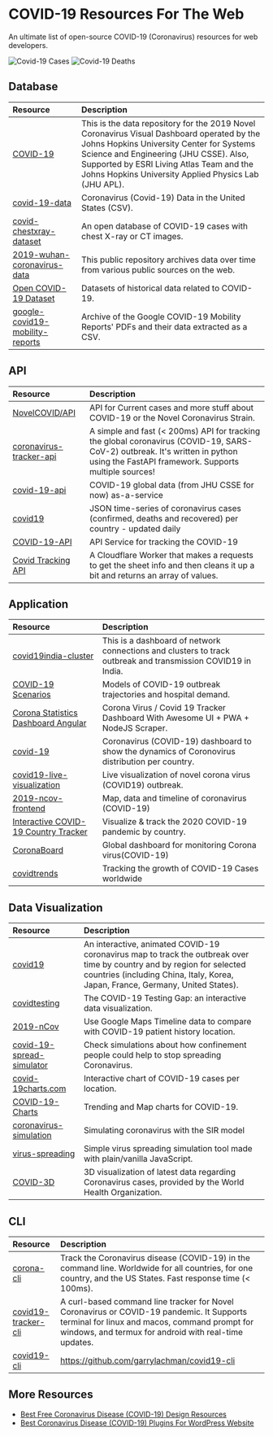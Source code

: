# COVID-19 Resources For The Web
An ultimate list of open-source COVID-19 (Coronavirus) resources for web developers.

![Covid-19 Cases](https://covid19-badges.herokuapp.com/confirmed/latest) ![Covid-19 Deaths](https://covid19-badges.herokuapp.com/deaths/latest)

## Database

| Resource | Description  |
|:-----|:-------------|
| [COVID-19](https://github.com/CSSEGISandData/COVID-19) | This is the data repository for the 2019 Novel Coronavirus Visual Dashboard operated by the Johns Hopkins University Center for Systems Science and Engineering (JHU CSSE). Also, Supported by ESRI Living Atlas Team and the Johns Hopkins University Applied Physics Lab (JHU APL). |
| [covid-19-data](https://github.com/nytimes/covid-19-data) | Coronavirus (Covid-19) Data in the United States (CSV). |
| [covid-chestxray-dataset](https://github.com/ieee8023/covid-chestxray-dataset) | An open database of COVID-19 cases with chest X-ray or CT images. |
| [2019-wuhan-coronavirus-data](https://github.com/globalcitizen/2019-wuhan-coronavirus-data) | This public repository archives data over time from various public sources on the web. |
| [Open COVID-19 Dataset](https://github.com/open-covid-19/data) | Datasets of historical data related to COVID-19. |
| [google-covid19-mobility-reports](https://github.com/vitorbaptista/google-covid19-mobility-reports) | Archive of the Google COVID-19 Mobility Reports' PDFs and their data extracted as a CSV. |

## API

| Resource | Description  |
|:-----|:-------------|
| [NovelCOVID/API](https://github.com/NovelCOVID/API) | API for Current cases and more stuff about COVID-19 or the Novel Coronavirus Strain. |
| [coronavirus-tracker-api](https://github.com/ExpDev07/coronavirus-tracker-api) | A simple and fast (< 200ms) API for tracking the global coronavirus (COVID-19, SARS-CoV-2) outbreak. It's written in python using the FastAPI framework. Supports multiple sources! |
| [covid-19-api](https://github.com/mathdroid/covid-19-api) | COVID-19 global data (from JHU CSSE for now) as-a-service |
| [covid19](https://github.com/pomber/covid19) | JSON time-series of coronavirus cases (confirmed, deaths and recovered) per country - updated daily |
| [COVID-19-API](https://github.com/Laeyoung/COVID-19-API) | API Service for tracking the COVID-19 |
| [Covid Tracking API](https://github.com/COVID19Tracking/covid-tracking-api) | A Cloudflare Worker that makes a requests to get the sheet info and then cleans it up a bit and returns an array of values. |

## Application

| Resource | Description  |
|:-----|:-------------|
| [covid19india-cluster](https://github.com/someshkar/covid19india-cluster) | This is a dashboard of network connections and clusters to track outbreak and transmission COVID19 in India. |
| [COVID-19 Scenarios](https://github.com/neherlab/covid19_scenarios) | Models of COVID-19 outbreak trajectories and hospital demand. |
| [Corona Statistics Dashboard Angular](https://github.com/OssamaRafique/Corona-Statistics-And-Tracker-Dashboard-Angular-9) | Corona Virus / Covid 19 Tracker Dashboard With Awesome UI + PWA + NodeJS Scraper. |
| [covid-19](https://github.com/trekhleb/covid-19) |  Coronavirus (COVID-19) dashboard to show the dynamics of Сoronovirus distribution per country. |
| [covid19-live-visualization](https://github.com/localeai/covid19-live-visualization) |  Live visualization of novel corona virus (COVID19) outbreak. |
| [2019-ncov-frontend](https://github.com/sorxrob/2019-ncov-frontend) |  Map, data and timeline of coronavirus (COVID-19) |
| [Interactive COVID-19 Country Tracker](https://github.com/lachlanjc/covid19) |  Visualize & track the 2020 COVID-19 pandemic by country. |
| [CoronaBoard](https://github.com/soaple/corona-board) | Global dashboard for monitoring Corona virus(COVID-19) |
| [covidtrends](https://aatishb.com/covidtrends/) | Tracking the growth of COVID-19 Cases worldwide |

## Data Visualization

| Resource | Description  |
|:-----|:-------------|
| [covid19](https://github.com/stevenliuyi/covid19) | An interactive, animated COVID-19 coronavirus map to track the outbreak over time by country and by region for selected countries (including China, Italy, Korea, Japan, France, Germany, United States). |
| [covidtesting](https://testing.predictcovid.com/) | The COVID-19 Testing Gap: an interactive data visualization. |
| [2019-nCov](https://github.com/yjlou/2019-nCov) | Use Google Maps Timeline data to compare with COVID-19 patient history location. |
| [covid-19-spread-simulator](https://github.com/midudev/covid-19-spread-simulator) | Check simulations about how confinement people could help to stop spreading Coronavirus. |
| [covid-19charts.com](https://github.com/wokalski/covid-19charts.com) | Interactive chart of COVID-19 cases per location. |
| [COVID-19-Charts](https://github.com/ohdarling/COVID-19-Charts) | Trending and Map charts for COVID-19. |
| [coronavirus-simulation](https://fatiherikli.github.io/coronavirus-simulation/) | Simulating coronavirus with the SIR model |
| [virus-spreading](https://github.com/MTrajK/virus-spreading) | Simple virus spreading simulation tool made with plain/vanilla JavaScript. |
| [COVID-3D](https://github.com/sorxrob/covid-3d) | 3D visualization of latest data regarding Coronavirus cases, provided by the World Health Organization.  |

## CLI

| Resource | Description  |
|:-----|:-------------|
| [corona-cli](https://github.com/ahmadawais/corona-cli) | Track the Coronavirus disease (COVID-19) in the command line. Worldwide for all countries, for one country, and the US States. Fast response time (< 100ms). |
| [covid19-tracker-cli](https://github.com/WarenGonzaga/covid19-tracker-cli) | A curl-based command line tracker for Novel Coronavirus or COVID-19 pandemic. It Supports terminal for linux and macos, command prompt for windows, and termux for android with real-time updates. |
| [covid19-cli](https://github.com/garrylachman/covid19-cli) | https://github.com/garrylachman/covid19-cli |

## More Resources

* [Best Free Coronavirus Disease (COVID-19) Design Resources](https://365webresources.com/coronavirus-covid-19-design-resources/)
* [Best Coronavirus Disease (COVID-19) Plugins For WordPress Website](https://wpmissing.com/plugins/best-coronavirus-disease-covid-19/)
